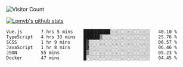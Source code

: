 ![Visitor Count](https://profile-counter.glitch.me/Lpmvb/count.svg)

[![Lpmvb's github stats](https://github-readme-stats.vercel.app/api?username=lpmvb&show_icons=true&title_color=fff&icon_color=79ff97&text_color=9f9f9f&bg_color=151515)](https://github.com/anuraghazra/github-readme-stats)

<!--
Here are some ideas to get you started:

- 🔭 I’m currently working on ...
- 🌱 I’m currently learning ...
- 👯 I’m looking to collaborate on ...
- 🤔 I’m looking for help with ...
- 💬 Ask me about ...
- 📫 How to reach me: ...
- 😄 Pronouns: ...
- ⚡ Fun fact: ...
-->

<!--START_SECTION:waka-->

```text
Vue.js       7 hrs 5 mins    ██████████░░░░░░░░░░░░░░░   40.10 %
TypeScript   4 hrs 33 mins   ██████▒░░░░░░░░░░░░░░░░░░   25.76 %
SCSS         1 hr 9 mins     █▓░░░░░░░░░░░░░░░░░░░░░░░   06.57 %
JavaScript   1 hr 8 mins     █▓░░░░░░░░░░░░░░░░░░░░░░░   06.46 %
JSON         55 mins         █▒░░░░░░░░░░░░░░░░░░░░░░░   05.23 %
Docker       47 mins         █░░░░░░░░░░░░░░░░░░░░░░░░   04.45 %
```

<!--END_SECTION:waka-->
